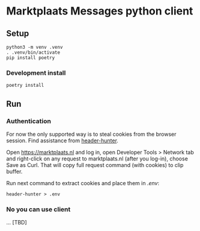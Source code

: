 # Marktplaats Messages python client


## Setup

```
python3 -m venv .venv
. .venv/bin/activate
pip install poetry
```

### Development install

```
poetry install
```


## Run

### Authentication

For now the only supported way is to steal cookies from the browser session. Find assistance from [header-hunter](https://github.com/aleksandr-vin/header-hunter).

Open https://marktplaats.nl and log in, open Developer Tools > Network tab and right-click on any request to marktplaats.nl (after you log-in), choose Save as Curl.
That will copy full request command (with cookies) to clip buffer.

Run next command to extract cookies and place them in *.env*:

```
header-hunter > .env
```

### No you can use client

... [TBD]